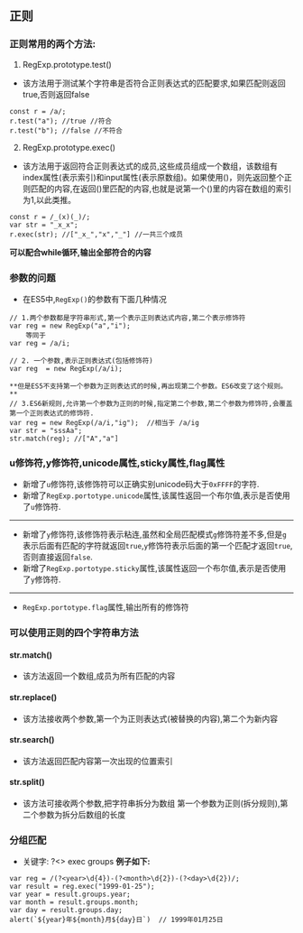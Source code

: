 ## 正则
### 正则常用的两个方法:
1. RegExp.prototype.test()
- 该方法用于测试某个字符串是否符合正则表达式的匹配要求,如果匹配则返回true,否则返回false
```
const r = /a/;
r.test("a"); //true //符合
r.test("b"); //false //不符合
```
2. RegExp.prototype.exec()
- 该方法用于返回符合正则表达式的成员,这些成员组成一个数组，该数组有index属性(表示索引)和input属性(表示原数组)。如果使用()，则先返回整个正则匹配的内容,在返回()里匹配的内容,也就是说第一个()里的内容在数组的索引为1,以此类推。
```
const r = /_(x)(_)/;
var str = "_x_x";
r.exec(str); //["_x_","x","_"] //一共三个成员
```
**可以配合while循环,输出全部符合的内容**

### 参数的问题
- 在ES5中,`RegExp()`的参数有下面几种情况
```
// 1.两个参数都是字符串形式,第一个表示正则表达式内容,第二个表示修饰符
var reg = new RegExp("a","i");
    等同于
var reg = /a/i;

// 2. 一个参数,表示正则表达式(包括修饰符)
var reg  = new RegExp(/a/i);

**但是ES5不支持第一个参数为正则表达式的时候,再出现第二个参数。ES6改变了这个规则。**
// 3.ES6新规则,允许第一个参数为正则的时候,指定第二个参数,第二个参数为修饰符,会覆盖第一个正则表达式的修饰符.
var reg = new RegExp(/a/i,"ig");  //相当于 /a/ig
var str = "sssAa";
str.match(reg); //["A","a"]
```

### u修饰符,y修饰符,unicode属性,sticky属性,flag属性
- 新增了`u`修饰符,该修饰符可以正确实别unicode码大于`0xFFFF`的字符.
- 新增了`RegExp.portotype.unicode`属性,该属性返回一个布尔值,表示是否使用了`u`修饰符.
- -----------------------------------------------------------------------------
- 新增了`y`修饰符,该修饰符表示粘连,虽然和全局匹配模式`g`修饰符差不多,但是`g`表示后面有匹配的字符就返回`true`,`y`修饰符表示后面的第一个匹配才返回`true`,否则直接返回`false`.
- 新增了`RegExp.portotype.sticky`属性,该属性返回一个布尔值,表示是否使用了`y`修饰符.
- -----------------------------------------------------------------------------
- `RegExp.portotype.flag`属性,输出所有的修饰符

### 可以使用正则的四个字符串方法
#### str.match()
- 该方法返回一个数组,成员为所有匹配的内容
#### str.replace()
- 该方法接收两个参数,第一个为正则表达式(被替换的内容),第二个为新内容
#### str.search()
- 该方法返回匹配内容第一次出现的位置索引
#### str.split()
- 该方法可接收两个参数,把字符串拆分为数组 第一个参数为正则(拆分规则),第二个参数为拆分后数组的长度

### 分组匹配
- 关键字: ?<> exec groups
**例子如下:**
```
var reg = /(?<year>\d{4})-(?<month>\d{2})-(?<day>\d{2})/;
var result = reg.exec("1999-01-25");
var year = result.groups.year;
var month = result.groups.month;
var day = result.groups.day;
alert(`${year}年${month}月${day}日`)  // 1999年01月25日
```



